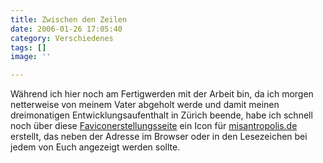 ```yaml
---
title: Zwischen den Zeilen
date: 2006-01-26 17:05:40
category: Verschiedenes
tags: []
image: ''

---
```


Während ich hier noch am Fertigwerden mit der Arbeit bin, da ich morgen netterweise von meinem Vater abgeholt werde und damit meinen dreimonatigen Entwicklungsaufenthalt in Zürich beende, habe ich schnell noch über diese [Faviconerstellungsseite](http://www.html-kit.com/favicon/) ein Icon für [misantropolis.de](http://www.misantropolis.de/) erstellt, das neben der Adresse im Browser oder in den Lesezeichen bei jedem von Euch angezeigt werden sollte.
